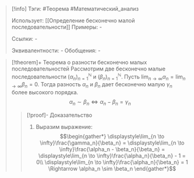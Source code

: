 > [!info]
> Тэги: #Теорема #Математический_анализ   
> 
> Использует: [[Определение бесконечно малой последовательности]]
> Примеры: *-*
> 
> Ссылки: *-*
> 
> Эквивалентности: *-*
> Обобщения: *-*

> [!theorem]+ Теорема о разности бесконечно малых последовательностей 
> Рассмотрим две бесконечно малые последовательности $(\alpha_n)_{n=1}^{\mathbb N}$ и $(\beta_n)_{n=1}^{\mathbb N}$. Пусть $\displaystyle\lim_{n \to \infty}\alpha_n = \lim_{n \to \infty}\beta_n = 0$. Тогда разность $\alpha_n$ и $\beta_n$ дает бесконечно малую $\gamma_n$ более высокого порядка. $$\alpha_n \sim \beta_n \Leftrightarrow \alpha_n - \beta_n = \gamma_n$$
> > [!proof]- Доказательство
> > 1. Выразим выражение: $$\begin{gather*} \displaystyle\lim_{n \to \infty}\frac{\gamma_n}{\beta_n} = \displaystyle\lim_{n \to \infty}\frac{\alpha_n - \beta_n}{\beta_n}  = \displaystyle\lim_{n \to \infty}\frac{\alpha_n}{\beta_n} - 1 = 0\\ \displaystyle\lim_{n \to \infty}\frac{\alpha_n}{\beta_n} = 1 \Rightarrow \alpha_n \sim \beta_n \end{gather*}$$
